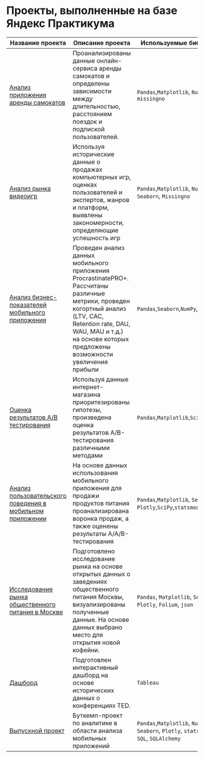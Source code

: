 # Проекты, выполненные на базе Яндекс Практикума
| Название проекта | Описание проекта | Используемые библиотеки |
| ---------------- | ---------------- | ----------------------------- |
| [Анализ приложения аренды самокатов](https://github.com/kolychykot/Portfolio/tree/main/YPracticum_projects/Scooter_rental) | Проанализированы данные онлайн-сервиса аренды самокатов и определены зависимости между длительностью, расстоянием поездок и подпиской пользователей. |`Pandas`,`Matplotlib`, `NumPy`, `SciPy`, `missingno`|
| [Анализ рынка видеоигр](https://github.com/kolychykot/Portfolio/tree/main/YPracticum_projects/Video_games_analysis) | Используя исторические данные о продажах компьютерных игр, оценках пользователей и экспертов, жанров и платформ, выявлены закономерности, определяющие успешность игр | `Pandas`,`Matplotlib`, `NumPy`, `SciPy`, `Seaborn`, `Missingno`|
| [Анализ бизнес-показателей мобильного приложения](https://github.com/kolychykot/Portfolio/tree/main/YPracticum_projects/BI_analysis) | Проведен анализ данных мобильного приложения ProcrastinatePRO+. Рассчитаны различные метрики, проведен когортный анализ (LTV, CAC, Retention rate, DAU, WAU, MAU и т.д.) на основе которых предложены возможности увеличения прибыли | `Pandas`,`Seaborn`,`NumPy`,`Matplotlib`|
| [Оценка результатов А/В тестирования](https://github.com/kolychykot/Portfolio/tree/main/YPracticum_projects/AB_testing) | Используя данные интернет-магазина приоритезированы гипотезы, произведена оценка результатов A/B-тестирования различными методами | `Pandas`,`Matplotlib`,`SciPy`,`NumPy`|
| [Анализ пользовательского поведения в мобильном приложении](https://github.com/kolychykot/Portfolio/tree/main/YPracticum_projects/Mobile_app_analysis) | На основе данных использования мобильного приложения для продажи продуктов питания проанализирована воронка продаж, а также оценены результаты A/A/B-тестирования | `Pandas`,`Matplotlib`, `Seaborn`, `Plotly`,`SciPy`,`statsmodels`|
| [Исследование рынка общественного питания в Москве](https://github.com/kolychykot/Portfolio/tree/main/YPracticum_projects/Moscow_catering)| Подготовлено исследование рынка на основе открытых данных о заведениях общественного питания Москвы, визуализированы полученные данные. На основе данных выбрано место для открытия новой кофейни. | `Pandas`, `Matplotlib`, `Seaborn`, `Plotly`, `Folium`, `json`|
| [Дашборд](https://public.tableau.com/views/TED_talks_YP_project/TED?:language=en-US&:display_count=n&:origin=viz_share_link) | Подготовлен интерактивный дашборд на основе исторических данных о конференциях TED.  | `Tableau`|
| [Выпускной проект](https://github.com/kolychykot/Portfolio/tree/main/YPracticum_projects/Final_project) | Буткемп-проект по аналитике в области анализа мобильных приложений | `Pandas`,`Matplotlib`, `NumPy`, `SciPy`, `Seaborn`, `Plotly`, `statsmodels`, `SQL`, `SQLAlchemy`|

